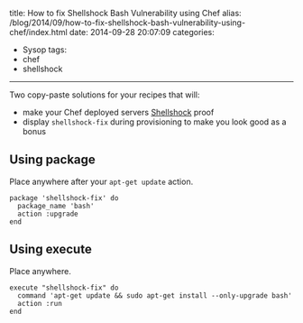 title: How to fix Shellshock Bash Vulnerability using Chef
alias: /blog/2014/09/how-to-fix-shellshock-bash-vulnerability-using-chef/index.html
date: 2014-09-28 20:07:09
categories:
- Sysop
tags:
- chef
- shellshock
---

Two copy-paste solutions for your recipes that will:

- make your Chef deployed servers [Shellshock](http://web.nvd.nist.gov/view/vuln/detail?vulnId=CVE-2014-6271) proof
- display `shellshock-fix` during provisioning to make you look good as a bonus

## Using package

Place anywhere after your `apt-get update` action.

	package 'shellshock-fix' do
	  package_name 'bash'
	  action :upgrade
	end

## Using execute

Place anywhere.

	execute "shellshock-fix" do
	  command 'apt-get update && sudo apt-get install --only-upgrade bash'
	  action :run
	end

